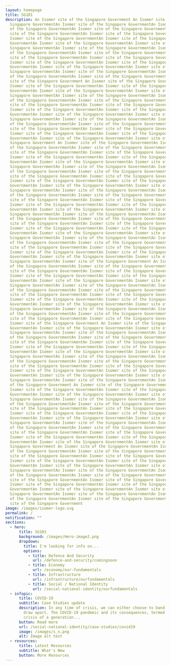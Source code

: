 ```yaml
---
layout: homepage
title: SG101
description: An Isomer site of the Singapore Government An Isomer site of the
  Singapore GovernmentAn Isomer site of the Singapore GovernmentAn Isomer site
  of the Singapore GovernmentAn Isomer site of the Singapore GovernmentAn Isomer
  site of the Singapore GovernmentAn Isomer site of the Singapore GovernmentAn
  Isomer site of the Singapore GovernmentAn Isomer site of the Singapore
  GovernmentAn Isomer site of the Singapore GovernmentAn Isomer site of the
  Singapore GovernmentAn Isomer site of the Singapore GovernmentAn Isomer site
  of the Singapore GovernmentAn Isomer site of the Singapore GovernmentAn Isomer
  site of the Singapore GovernmentAn Isomer site of the Singapore GovernmentAn
  Isomer site of the Singapore GovernmentAn Isomer site of the Singapore
  GovernmentAn Isomer site of the Singapore GovernmentAn Isomer site of the
  Singapore GovernmentAn Isomer site of the Singapore GovernmentAn Isomer site
  of the Singapore GovernmentAn Isomer site of the Singapore GovernmentAn Isomer
  site of the Singapore Government An Isomer site of the Singapore GovernmentAn
  Isomer site of the Singapore GovernmentAn Isomer site of the Singapore
  GovernmentAn Isomer site of the Singapore GovernmentAn Isomer site of the
  Singapore GovernmentAn Isomer site of the Singapore GovernmentAn Isomer site
  of the Singapore GovernmentAn Isomer site of the Singapore GovernmentAn Isomer
  site of the Singapore GovernmentAn Isomer site of the Singapore GovernmentAn
  Isomer site of the Singapore GovernmentAn Isomer site of the Singapore
  GovernmentAn Isomer site of the Singapore GovernmentAn Isomer site of the
  Singapore GovernmentAn Isomer site of the Singapore GovernmentAn Isomer site
  of the Singapore GovernmentAn Isomer site of the Singapore GovernmentAn Isomer
  site of the Singapore GovernmentAn Isomer site of the Singapore GovernmentAn
  Isomer site of the Singapore GovernmentAn Isomer site of the Singapore
  GovernmentAn Isomer site of the Singapore GovernmentAn Isomer site of the
  Singapore Government An Isomer site of the Singapore GovernmentAn Isomer site
  of the Singapore GovernmentAn Isomer site of the Singapore GovernmentAn Isomer
  site of the Singapore GovernmentAn Isomer site of the Singapore GovernmentAn
  Isomer site of the Singapore GovernmentAn Isomer site of the Singapore
  GovernmentAn Isomer site of the Singapore GovernmentAn Isomer site of the
  Singapore GovernmentAn Isomer site of the Singapore GovernmentAn Isomer site
  of the Singapore GovernmentAn Isomer site of the Singapore GovernmentAn Isomer
  site of the Singapore GovernmentAn Isomer site of the Singapore GovernmentAn
  Isomer site of the Singapore GovernmentAn Isomer site of the Singapore
  GovernmentAn Isomer site of the Singapore GovernmentAn Isomer site of the
  Singapore GovernmentAn Isomer site of the Singapore GovernmentAn Isomer site
  of the Singapore GovernmentAn Isomer site of the Singapore GovernmentAn Isomer
  site of the Singapore GovernmentAn Isomer site of the Singapore Government An
  Isomer site of the Singapore GovernmentAn Isomer site of the Singapore
  GovernmentAn Isomer site of the Singapore GovernmentAn Isomer site of the
  Singapore GovernmentAn Isomer site of the Singapore GovernmentAn Isomer site
  of the Singapore GovernmentAn Isomer site of the Singapore GovernmentAn Isomer
  site of the Singapore GovernmentAn Isomer site of the Singapore GovernmentAn
  Isomer site of the Singapore GovernmentAn Isomer site of the Singapore
  GovernmentAn Isomer site of the Singapore GovernmentAn Isomer site of the
  Singapore GovernmentAn Isomer site of the Singapore GovernmentAn Isomer site
  of the Singapore GovernmentAn Isomer site of the Singapore GovernmentAn Isomer
  site of the Singapore GovernmentAn Isomer site of the Singapore GovernmentAn
  Isomer site of the Singapore GovernmentAn Isomer site of the Singapore
  GovernmentAn Isomer site of the Singapore GovernmentAn Isomer site of the
  Singapore GovernmentAn Isomer site of the Singapore Government An Isomer site
  of the Singapore GovernmentAn Isomer site of the Singapore GovernmentAn Isomer
  site of the Singapore GovernmentAn Isomer site of the Singapore GovernmentAn
  Isomer site of the Singapore GovernmentAn Isomer site of the Singapore
  GovernmentAn Isomer site of the Singapore GovernmentAn Isomer site of the
  Singapore GovernmentAn Isomer site of the Singapore GovernmentAn Isomer site
  of the Singapore GovernmentAn Isomer site of the Singapore GovernmentAn Isomer
  site of the Singapore GovernmentAn Isomer site of the Singapore GovernmentAn
  Isomer site of the Singapore GovernmentAn Isomer site of the Singapore
  GovernmentAn Isomer site of the Singapore GovernmentAn Isomer site of the
  Singapore GovernmentAn Isomer site of the Singapore GovernmentAn Isomer site
  of the Singapore GovernmentAn Isomer site of the Singapore GovernmentAn Isomer
  site of the Singapore GovernmentAn Isomer site of the Singapore GovernmentAn
  Isomer site of the Singapore Government An Isomer site of the Singapore
  GovernmentAn Isomer site of the Singapore GovernmentAn Isomer site of the
  Singapore GovernmentAn Isomer site of the Singapore GovernmentAn Isomer site
  of the Singapore GovernmentAn Isomer site of the Singapore GovernmentAn Isomer
  site of the Singapore GovernmentAn Isomer site of the Singapore GovernmentAn
  Isomer site of the Singapore GovernmentAn Isomer site of the Singapore
  GovernmentAn Isomer site of the Singapore GovernmentAn Isomer site of the
  Singapore GovernmentAn Isomer site of the Singapore GovernmentAn Isomer site
  of the Singapore GovernmentAn Isomer site of the Singapore GovernmentAn Isomer
  site of the Singapore GovernmentAn Isomer site of the Singapore GovernmentAn
  Isomer site of the Singapore GovernmentAn Isomer site of the Singapore
  GovernmentAn Isomer site of the Singapore GovernmentAn Isomer site of the
  Singapore GovernmentAn Isomer site of the Singapore GovernmentAn Isomer site
  of the Singapore Government An Isomer site of the Singapore GovernmentAn
  Isomer site of the Singapore GovernmentAn Isomer site of the Singapore
  GovernmentAn Isomer site of the Singapore GovernmentAn Isomer site of the
  Singapore GovernmentAn Isomer site of the Singapore GovernmentAn Isomer site
  of the Singapore GovernmentAn Isomer site of the Singapore GovernmentAn Isomer
  site of the Singapore GovernmentAn Isomer site of the Singapore GovernmentAn
  Isomer site of the Singapore GovernmentAn Isomer site of the Singapore
  GovernmentAn Isomer site of the Singapore GovernmentAn Isomer site of the
  Singapore GovernmentAn Isomer site of the Singapore GovernmentAn Isomer site
  of the Singapore GovernmentAn Isomer site of the Singapore GovernmentAn Isomer
  site of the Singapore GovernmentAn Isomer site of the Singapore GovernmentAn
  Isomer site of the Singapore GovernmentAn Isomer site of the Singapore
  GovernmentAn Isomer site of the Singapore GovernmentAn Isomer site of the
  Singapore Government An Isomer site of the Singapore GovernmentAn Isomer site
  of the Singapore GovernmentAn Isomer site of the Singapore GovernmentAn Isomer
  site of the Singapore GovernmentAn Isomer site of the Singapore GovernmentAn
  Isomer site of the Singapore GovernmentAn Isomer site of the Singapore
  GovernmentAn Isomer site of the Singapore GovernmentAn Isomer site of the
  Singapore GovernmentAn Isomer site of the Singapore GovernmentAn Isomer site
  of the Singapore GovernmentAn Isomer site of the Singapore GovernmentAn Isomer
  site of the Singapore GovernmentAn Isomer site of the Singapore GovernmentAn
  Isomer site of the Singapore GovernmentAn Isomer site of the Singapore
  GovernmentAn Isomer site of the Singapore GovernmentAn Isomer site of the
  Singapore GovernmentAn Isomer site of the Singapore GovernmentAn Isomer site
  of the Singapore GovernmentAn Isomer site of the Singapore GovernmentAn Isomer
  site of the Singapore Government
image: /images/isomer-logo.svg
permalink: /
notification: ""
sections:
  - hero:
      title: SG101
      background: /images/Hero-image2.png
      dropdown:
        title: I'm looking for info on...
        options:
          - title: Defence And Security
            url: /defence-and-security/comingsoon
          - title: Economy
            url: /economy/our-fundamentals
          - title: Infrastructure
            url: /infrastructure/ourfundamentals
          - title: Social / National Identity
            url: /social-national-identity/ourfundamentals
  - infopic:
      title: COVID-19
      subtitle: Case Studies update
      description: In any time of crisis, we can either choose to band together, or
        draw apart. The COVID-19 pandemic and its consequences, termed “the
        crisis of a generation...
      button: Read more
      url: /social-national-identity/case-studies/covid19
      image: /images/s_n.png
      alt: Image alt text
  - resources:
      title: Latest Resources
      subtitle: What's New
      button: More Resources
---
```


